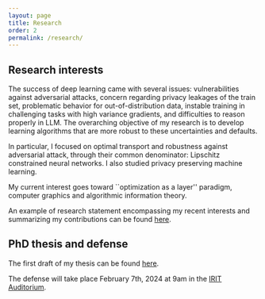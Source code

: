 ```yaml
---
layout: page
title: Research
order: 2
permalink: /research/
---
```



## Research interests

The success of deep learning came with several issues: vulnerabilities against adversarial attacks, concern regarding privacy
leakages of the train set, problematic behavior for out-of-distribution data, instable training in challenging tasks with high
variance gradients, and difficulties to reason properly in LLM. The overarching objective of my research is to develop learning
algorithms that are more robust to these uncertainties and defaults.  
  
In particular, I focused on optimal transport and robustness against adversarial attack, through their common denominator: Lipschitz constrained 
neural networks. I also studied privacy preserving machine learning.
  
My current interest goes toward ``optimization as a layer'' paradigm, computer graphics and algorithmic information theory.

An example of research statement encompassing my recent interests and summarizing my contributions can be found [here](/assets/pdf/research_statement.pdf).  

## PhD thesis and defense

The first draft of my thesis can be found [here](/assets/pdf/thesis_full_compressed.pdf).

The defense will take place February 7th, 2024 at 9am in the [IRIT Auditorium](https://www.irit.fr/en/home/).  
